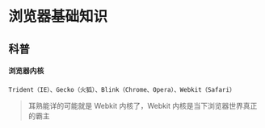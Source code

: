 # 浏览器基础知识

## 科普

#### 浏览器内核

	Trident（IE）、Gecko（火狐）、Blink（Chrome、Opera）、Webkit（Safari）

> 耳熟能详的可能就是 Webkit 内核了，Webkit 内核是当下浏览器世界真正的霸主

